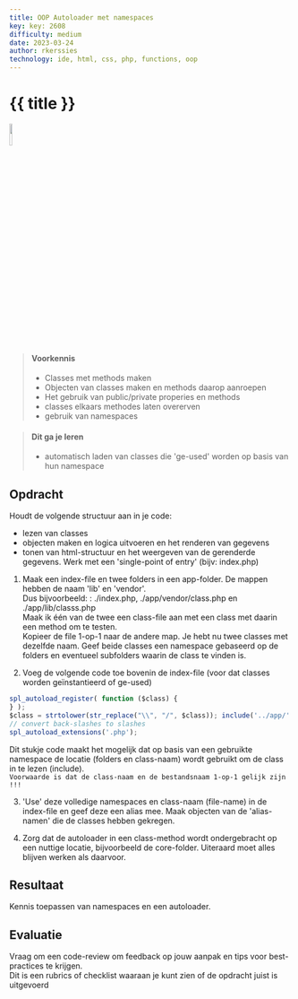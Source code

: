 ```yaml
---
title: OOP Autoloader met namespaces
key: key: 2608
difficulty: medium
date: 2023-03-24
author: rkerssies
technology: ide, html, css, php, functions, oop
---
```


# {{ title }}

<img src="{{ '/_assets/api/PHP-logo.png' | url }}" style="width:10%;">

> #### Voorkennis
> * Classes met methods maken
> * Objecten van classes maken en methods daarop aanroepen
> * Het gebruik van public/private properies en methods
> * classes elkaars methodes laten overerven
> * gebruik van namespaces

> #### Dit ga je leren
> * automatisch laden van classes die 'ge-used' worden op basis van hun namespace

## Opdracht
Houdt de volgende structuur aan in je code:
* lezen van classes
* objecten maken en logica uitvoeren en het renderen van gegevens
* tonen van html-structuur en het weergeven van de gerenderde gegevens.
Werk met een 'single-point of entry' (bijv: index.php)

1. Maak een index-file en twee folders in een app-folder. De mappen hebben de naam 'lib' en 'vendor'.<br>
    Dus bijvoorbeeld: : ./index.php,   ./app/vendor/class.php   en    ./app/lib/classs.php <br>
   Maak ik één van de twee een class-file aan met een class met daarin een method om te testen.<br>
   Kopieer de file 1-op-1 naar de andere map. Je hebt nu twee classes met dezelfde naam.
   Geef beide classes een namespace gebaseerd op de folders en eventueel subfolders waarin de class te vinden is.

2. Voeg de volgende code toe bovenin de index-file (voor dat classes worden geïnstantieerd of ge-used)
```js
spl_autoload_register( function ($class) {
} );
$class = strtolower(str_replace("\\", "/", $class)); include('../app/'.$class.'.php');
// convert back-slashes to slashes
spl_autoload_extensions('.php');
```
Dit stukje code maakt het mogelijk dat op basis van een gebruikte namespace de locatie (folders en class-naam)
wordt gebruikt om de class in te lezen (include).<br> 
`Voorwaarde is dat de class-naam en de bestandsnaam 1-op-1 gelijk zijn !!!` 

3. 'Use' deze volledige namespaces en class-naam (file-name) in de index-file en geef deze een alias mee.
Maak objecten van de 'alias-namen' die de classes hebben gekregen.<br>

4. Zorg dat de autoloader in een class-method wordt ondergebracht op een nuttige locatie, bijvoorbeeld de core-folder.
Uiteraard moet alles blijven werken als daarvoor.

## Resultaat
Kennis toepassen van namespaces en een autoloader.

## Evaluatie
Vraag om een code-review om feedback op jouw aanpak en tips voor best-practices te krijgen.<br>
Dit is een rubrics of checklist waaraan je kunt zien of de opdracht juist is uitgevoerd
